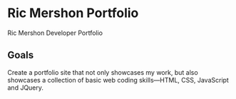 # Ric Mershon Portfolio
Ric Mershon Developer Portfolio

## Goals
Create a portfolio site that not only showcases my work, but also showcases a collection of basic web coding skills&mdash;HTML, CSS, JavaScript and JQuery.
